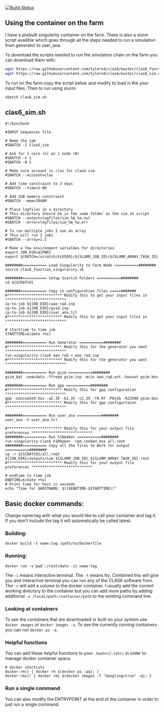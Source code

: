 
[![Build Status](https://travis-ci.com/tylern4/clas6.svg?token=Hour3TGGb984zn33pgvC&branch=master)](https://travis-ci.com/tylern4/clas6)


## Using the container on the farm

I have a prebuilt singularity container on the farm. There is also a slurm script availible which goes through all the steps needed to run a simulation from generator to user\_ana.

To download the scripts needed to run the simulation chain on the farm you can download them with:

```bash
wget https://raw.githubusercontent.com/tylern4/clas6/master/clas6_function_singularity.sh
wget https://raw.githubusercontent.com/tylern4/clas6/master/clas6_sim.sh
```

To run on the farm copy the script below and modify to load in the your input files. Then to run using slurm:

```bash
sbatch clas6_sim.sh
```

## clas6_sim.sh

```
#!/bin/bash

#INPUT Sequences file

# Name the job
#SBATCH -J clas6_sim

# Ask for 1 core (n) on 1 node (N)
#SBATCH -n 1
#SBATCH -N 1

# Make sure account is clas for clas6 sim
#SBATCH --account=clas

# Add time constraint to 2 days
#SBATCH --time=2-00

# Add 2GB memory constraint
#SBATCH --mem=2048M

# Place logfiles in a directory
# This directory should be in the same folder as the sim.sh script
#SBATCH --output=logfiles/sim_%A_%a.out
#SBATCH --error=logfiles/sim_%A_%a.err

# To run multiple jobs I use an array
# This will run 2 jobs
#SBATCH --array=1-2

# Make a few environment varialbes for directories
export JOB_DIR=${PWD}
export SCRATCH=/scratch/${USER}/${SLURM_JOB_ID}/${SLURM_ARRAY_TASK_ID}

########=========== Load Singularity to Farm Node ===========########
source clas6_function_singularity.sh

########=========== Setup Scartch Folders ===========########
cd ${SCRATCH}

#######============ Copy in configuration files =====#######
#************************* Modify this to get your input files in ****************************
cp-to-job ${JOB_DIR}/aao_rad.inp
cp-to-job ${JOB_DIR}/gsim.inp
cp-to-job ${JOB_DIR}/user_ana.tcl
#************************* Modify this to get your input files in ****************************

# starttime to time job
STARTTIME=$(date +%s)

########=========== Run Generator ===========########
#************************* Modify this for the generator you want ****************************
run-singularity-clas6 aao_rad < aao_rad.inp
#************************* Modify this for the generator you want ****************************

########=========== Run gsim ===========########
gsim_bat -nomcdata -ffread gsim.inp -mcin aao_rad.evt -bosout gsim.bos

########=========== Run gpp ===========########
#************************* Modify this for gpp configuration ****************************
gpp -ouncooked.bos -a2.35 -b2.35 -c2.35 -f0.97 -P0x1b -R23500 gsim.bos
#************************* Modify this for gpp configurtaion ****************************

########=========== Run user_ana ===========########
user_ana -t user_ana.tcl

#************************* Modify this for your output file preferences ****************************
########=========== Run h10maker ===========########
run-singularity-clas6 h10maker -rpm cooked.bos all.root
########=========== Copy all the files to Work for output ===========########
cp -r ${SCRATCH}/all.root ${JOB_DIR}/outputs/sim_${SLURM_JOB_ID}_${SLURM_ARRAY_TASK_ID}.root
#************************* Modify this for your output file preferences ****************************

# endtime to time job
ENDTIME=$(date +%s)
# Print time for host in seconds
echo "Time for $HOSTNAME: $(($ENDTIME-$STARTTIME))"
```

## Basic docker commands:
Change name:tag with what you would like to call your container and tag it. If
you don't include the tag it will automatically be called latest.

### Building:
```
docker build -t name:tag /path/to/Dockerfile
```
### Running:
```
docker run -v`pwd`:/root/data -it name:tag
```
The `-i` means interactive terminal.
The `-t` means tty.
Combined this will give you and interactive terminal you can run any of the CLAS6 software from.
The `-v` will add a volume to the docker container.
I usually add the current working directory to the container but you can add more paths by adding additional `-v /local/path:/container/path` to the existing command line.

### Looking at containers

To see the containers that are downloaded or built on your system use `docker images` or `docker images -a`.
To see the currently running containers you can run `docker ps -a`.

### Helpful functions
You can add these helpful functions to your `.bashrc`/`.zshrc` in order to manage docker container space.

```
# docker shortcuts
docker-rm() { docker rm $(docker ps -aq); }
docker-rmi() { docker rmi $(docker images -f "dangling=true" -q); }
```

### Run a single command

You can also modify the ENTRYPOINT at the end of the container in order to just run a single command.

